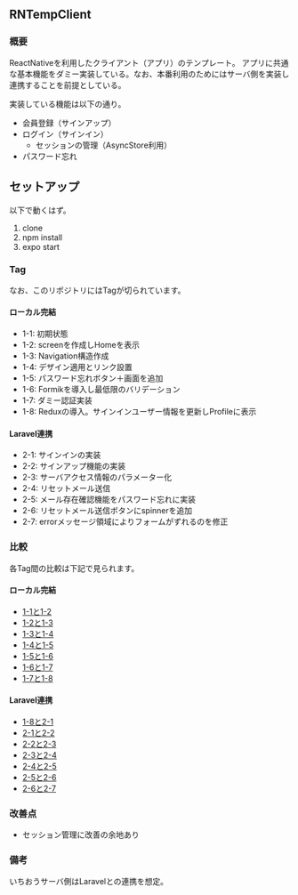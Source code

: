 ## RNTempClient

### 概要

ReactNativeを利用したクライアント（アプリ）のテンプレート。
アプリに共通な基本機能をダミー実装している。なお、本番利用のためにはサーバ側を実装し連携することを前提としている。

実装している機能は以下の通り。

* 会員登録（サインアップ）
* ログイン（サインイン）
  * セッションの管理（AsyncStore利用）
* パスワード忘れ

## セットアップ

以下で動くはず。

1. clone
1. npm install
1. expo start

### Tag

なお、このリポジトリにはTagが切られています。


#### ローカル完結

* 1-1: 初期状態
* 1-2: screenを作成しHomeを表示
* 1-3: Navigation構造作成
* 1-4: デザイン適用とリンク設置
* 1-5: パスワード忘れボタン＋画面を追加
* 1-6: Formikを導入し最低限のバリデーション
* 1-7: ダミー認証実装
* 1-8: Reduxの導入。サインインユーザー情報を更新しProfileに表示

#### Laravel連携

* 2-1: サインインの実装
* 2-2: サインアップ機能の実装
* 2-3: サーバアクセス情報のパラメーター化
* 2-4: リセットメール送信
* 2-5: メール存在確認機能をパスワード忘れに実装
* 2-6: リセットメール送信ボタンにspinnerを追加
* 2-7: errorメッセージ領域によりフォームがずれるのを修正

### 比較

各Tag間の比較は下記で見られます。

#### ローカル完結

* [1-1と1-2](https://github.com/eizaburo/ReactNativeTemplateClient/compare/2ec173fe48663b0a80e51ebb7debb572cb21baaa...c1d34177071e978a560df82a832c698c971122ce)
* [1-2と1-3](https://github.com/eizaburo/ReactNativeTemplateClient/compare/c1d34177071e978a560df82a832c698c971122ce...6f63bbf8854a90eeb688c1f531536d3624860ff6)
* [1-3と1-4](https://github.com/eizaburo/ReactNativeTemplateClient/compare/6f63bbf8854a90eeb688c1f531536d3624860ff6...dbe4e36f228f8f0090b43829b52862f052ce8d92)
* [1-4と1-5](https://github.com/eizaburo/ReactNativeTemplateClient/compare/dbe4e36f228f8f0090b43829b52862f052ce8d92...df329bbd9def1738de667ca3b356410990d28565)
* [1-5と1-6](https://github.com/eizaburo/ReactNativeTemplateClient/compare/df329bbd9def1738de667ca3b356410990d28565...b8a0bf8f4d41eccbc96e591b347b8ef5fceccb58)
* [1-6と1-7](https://github.com/eizaburo/ReactNativeTemplateClient/compare/b8a0bf8f4d41eccbc96e591b347b8ef5fceccb58...3ef0cb67bda364f4df16fec3c4f88af21c6cda2b)
* [1-7と1-8](https://github.com/eizaburo/ReactNativeTemplateClient/compare/3ef0cb67bda364f4df16fec3c4f88af21c6cda2b...7fadd95750714dcccec17a2f1e9722f844fe0b3b)

#### Laravel連携

* [1-8と2-1](https://github.com/eizaburo/ReactNativeTemplateClient/compare/7fadd95750714dcccec17a2f1e9722f844fe0b3b...07631526a6d9a977ed5737caaf6a693a7b4470f6)
* [2-1と2-2](https://github.com/eizaburo/ReactNativeTemplateClient/compare/07631526a6d9a977ed5737caaf6a693a7b4470f6...3bbba882dd17cfed87877d2f124f52394c29e670)
* [2-2と2-3](https://github.com/eizaburo/ReactNativeTemplateClient/compare/3bbba882dd17cfed87877d2f124f52394c29e670...dcc23d92ccc1ec68660287483e769d627f352c1a)
* [2-3と2-4](https://github.com/eizaburo/ReactNativeTemplateClient/compare/dcc23d92ccc1ec68660287483e769d627f352c1a...9e8b26253d72a6da1fc01348f323e498732021de)
* [2-4と2-5](https://github.com/eizaburo/ReactNativeTemplateClient/compare/9e8b26253d72a6da1fc01348f323e498732021de...3b17be92f1aa4cb31b2eb846aaefded4d4024bde)
* [2-5と2-6](https://github.com/eizaburo/ReactNativeTemplateClient/compare/3b17be92f1aa4cb31b2eb846aaefded4d4024bde...ffa9fa96c354440a1548fb6d65ec9952985e879e)
* [2-6と2-7](https://github.com/eizaburo/ReactNativeTemplateClient/compare/ffa9fa96c354440a1548fb6d65ec9952985e879e...09bf4b6100169f8f7c9944bd047c3a1b20c60072)


### 改善点

* セッション管理に改善の余地あり

### 備考

いちおうサーバ側はLaravelとの連携を想定。